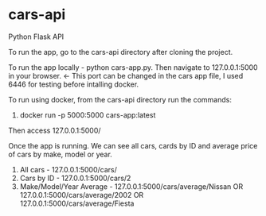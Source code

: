 # cars-api
Python Flask API

To run the app, go to the cars-api directory after cloning the project.

To run the app locally - python cars-app.py. Then navigate to 127.0.0.1:5000 in your browser. <- This port can be changed in the cars app file, I used 6446 for testing before intalling docker.

To run using docker, from the cars-api directory run the commands:
1) docker run -p 5000:5000 cars-app:latest

Then access 127.0.0.1:5000/

Once the app is running. We can see all cars, cards by ID and average price of cars by make, model or year.
1) All cars - 127.0.0.1:5000/cars/
2) Cars by ID - 127.0.0.1:5000/cars/2
3) Make/Model/Year Average -  127.0.0.1:5000/cars/average/Nissan OR 127.0.0.1:5000/cars/average/2002 OR 127.0.0.1:5000/cars/average/Fiesta
